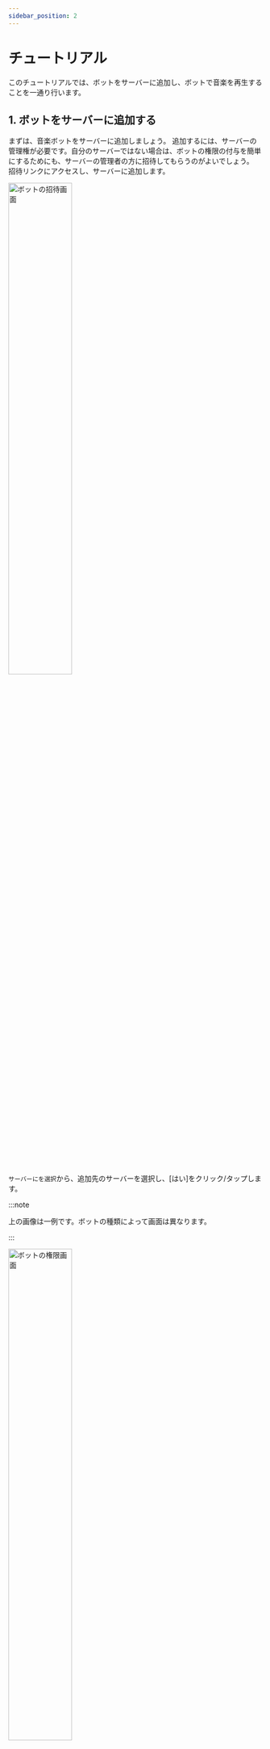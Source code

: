```yaml
---
sidebar_position: 2
---
```

# チュートリアル
このチュートリアルでは、ボットをサーバーに追加し、ボットで音楽を再生することを一通り行います。

## 1. ボットをサーバーに追加する
まずは、音楽ボットをサーバーに追加しましょう。
追加するには、サーバーの管理権が必要です。自分のサーバーではない場合は、ボットの権限の付与を簡単にするためにも、サーバーの管理者の方に招待してもらうのがよいでしょう。
招待リンクにアクセスし、サーバーに追加します。

<img src="https://cdn.discordapp.com/attachments/928878872659894292/1079666392636346418/image.png" alt="ボットの招待画面" width="50%" />

`サーバーにを選択`から、追加先のサーバーを選択し、[はい]をクリック/タップします。

:::note

上の画像は一例です。ボットの種類によって画面は異なります。

:::

<img src="https://cdn.discordapp.com/attachments/928878872659894292/1079667206553600000/image.png" alt="ボットの権限画面" width="50%" />

「以下の権限を与えることを確認してください。」と表示されたら、なにもせずに[はい]を選択して、表示された操作を済ませます。

:::note

上の画像に表示されている権限が、本ボットに必要な権限です。それ以外の権限は必要ありません。

上の画像に表示されている権限のうち、表示されていないものがある場合は、ボットの管理者にお問い合わせの上、正しい招待リンクを発行してもらってください。

:::

Discordのサーバーで、メンバーの一覧に、追加したボットが表示されていればOKです。

## 2. 操作方法と使い方
### i. ボットの呼び出し方
まず、音楽を再生するには、まずユーザーがボイスチャンネルに参加します。
ボイスチャンネルがない場合は作成するか、権限がない場合は作成してもらいましょう。
音楽を流したいボイスチャンネルが用意できたら、そこに参加します。そして、テキストチャットで`/join`と打ちます。

<img src="https://cdn.discordapp.com/attachments/928878872659894292/1079672465820766268/image.png" width="50%" />

このようになればOKです。

### ii. 好きな音楽を再生してみる
それでは、さっそく好きな音楽を再生してみましょう。  
テキストチャットで、`/play`と入力して、そのあとに聴きたい曲名や歌手名などを入力します。  
そして、そのまま送信します。

![](https://cdn.discordapp.com/attachments/928878872659894292/1079674218750431242/image.png)

すると再生が開始されます

<img src="https://cdn.discordapp.com/attachments/928878872659894292/1079674421473722368/image.png" width="70%" />

再生できましたか？  
このように、ボットの操作は基本的にテキストチャットで、コマンドを打ってやります！

### iii. 検索してから再生してみる
キーワードから一発で再生することもできますが、キーワードから検索して、その中から再生したいものを選んで再生することができます。
検索するには、テキストチャットで、`/search`と入力して送信します。

![](https://cdn.discordapp.com/attachments/928878872659894292/1079675550760710164/image.png)

すると、検索結果が表示されます。

<img src="https://cdn.discordapp.com/attachments/928878872659894292/1079675806449676289/image.png" width="50%" />

検索候補から、再生したいものを選び、下の選択欄から選択しましょう。

<p>
  <img src="https://cdn.discordapp.com/attachments/928878872659894292/1079676208763117629/image.png" width="40%" />
  <span>&nbsp;</span>
  <img src="https://cdn.discordapp.com/attachments/928878872659894292/1079676257391890432/image.png" width="40%" />
</p>

右側の画像のように、複数選択することもできます。

### iv. 検索してサムネイルを見ながら音楽を決める

ここで、検索結果が文章だけだと紛らわしくて、サムネイルを見たい、ということがあると思います。
そういう時には便利機能であるサムネイルコマンドを使用しましょう！
たとえば、`4.`の候補のサムネイルを見たければ、`/thumbnail`と入力して、番号をそのあとに入力します。

![](https://cdn.discordapp.com/attachments/928878872659894292/1079677453645131806/image.png)

すると、次のようにサムネイルが表示されます。

<img src="https://cdn.discordapp.com/attachments/928878872659894292/1079678873563836517/temp.png" width="60%" />  

## 3. よく使うコマンド一覧
ボットを使う上で便利なコマンドをまとめておきます。これらは利用できるコマンドの一部ですので、完全な一覧はこのセクションのコマンド一覧をご覧になるか、`/command`コマンドを参照してください。

|コマンド名|せつめい|
|----|----|
|/join|ボイスチャンネルに参加する|
|/play|音楽を再生する。または、一時停止を解除する。|
|/pause|一時停止する|
|/dc|ボットを切断する|
|/skip|曲をスキップする|
|/loop|曲をループする|
|/onceloop|今再生している曲が終わったら一度だけループする|
|/np|今再生している楽曲の情報を表示する|
|/volume|音量を5~200の間で調節する(通常100)|

## 4. 注意点

* 同じサーバー内の複数のボイスチャンネルで同時に使うことはできません。いくつかほかの音楽ボットを併用するなどして対処しましょう。
* 複数の人が同じボイスチャンネルに参加していると、勝手にスキップしたるすることができないようになっています。どうしてもコマンドが使えないときは、サーバーの管理者の方にお願いしてやってもらうか、`DJ`という名前のロールがついた人にお願いしましょう。

## 5. 最後に
ボットのチュートリアルは以上となりますが、、万が一わからないことがあれば、お気軽にサポートまでお問い合わせください。
そして、次のセクションからは、ここで書くことができなかった細かい機能やコマンドを一つ一つ説明していきます。便利な機能もありますので、興味があれば見てみてください。
